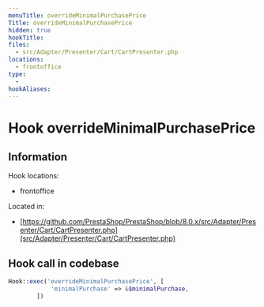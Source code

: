 ```yaml
---
menuTitle: overrideMinimalPurchasePrice
Title: overrideMinimalPurchasePrice
hidden: true
hookTitle: 
files:
  - src/Adapter/Presenter/Cart/CartPresenter.php
locations:
  - frontoffice
type:
  - 
hookAliases:
---
```


# Hook overrideMinimalPurchasePrice

## Information

Hook locations: 
  - frontoffice

Located in: 
  - [https://github.com/PrestaShop/PrestaShop/blob/8.0.x/src/Adapter/Presenter/Cart/CartPresenter.php](src/Adapter/Presenter/Cart/CartPresenter.php)

## Hook call in codebase

```php
Hook::exec('overrideMinimalPurchasePrice', [
            'minimalPurchase' => &$minimalPurchase,
        ])
```